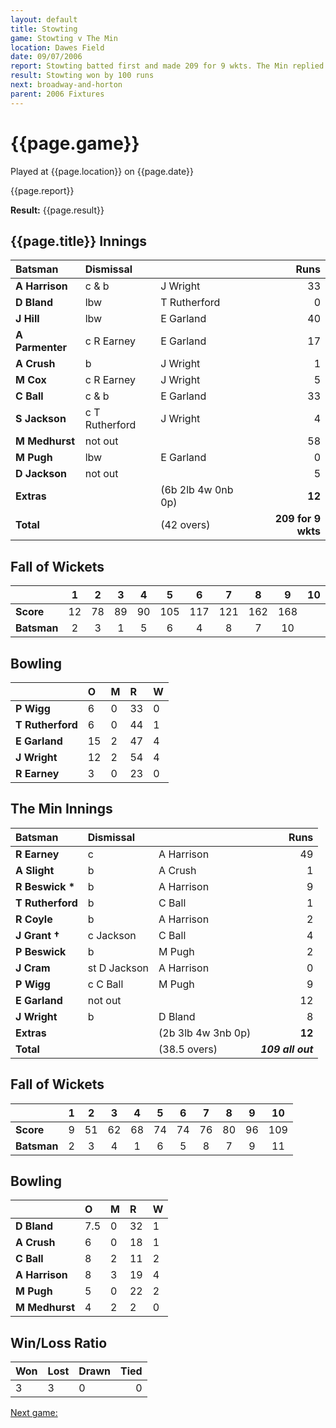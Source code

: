 ```yaml
---
layout: default
title: Stowting
game: Stowting v The Min
location: Dawes Field
date: 09/07/2006
report: Stowting batted first and made 209 for 9 wkts. The Min replied with 109 all out
result: Stowting won by 100 runs
next: broadway-and-horton
parent: 2006 Fixtures
---
```


# {{page.game}}

Played at {{page.location}} on {{page.date}}

{{page.report}}

**Result:** {{page.result}}

## {{page.title}} Innings

| Batsman | Dismissal |  | Runs |
|:---|:---|---|---:|
| **A Harrison** | c & b | J Wright | 33 |
| **D Bland** | lbw | T Rutherford | 0 |
| **J Hill** | lbw | E Garland | 40 |
| **A Parmenter** | c R Earney | E Garland | 17 |
| **A Crush** | b | J Wright | 1 |
| **M Cox** | c R Earney | J Wright | 5 |
| **C Ball** | c & b | E Garland | 33 |
| **S Jackson** | c T Rutherford | J Wright | 4 |
| **M Medhurst** | not out |  |  58|
| **M Pugh** | lbw | E Garland | 0 |
| **D Jackson** | not out |  | 5 |
| **Extras** | | (6b 2lb 4w 0nb 0p) | **12** |
| **Total** | | (42 overs) | ****209 for 9 wkts**** |

## Fall of Wickets

| | 1 | 2 | 3 | 4 | 5 | 6 | 7 | 8 | 9 | 10 |
|---|:---:|:---:|:---:|:---:|:---:|:---:|:---:|:---:|:---:|:---:|
| **Score** | 12 | 78 | 89 | 90 | 105 | 117 | 121 | 162 | 168 |  |
| **Batsman** | 2 | 3 | 1 | 5 | 6 | 4 | 8 | 7 | 10 |  |

## Bowling

| | O | M | R | W |
|---|:---|:---|:---|:---|
| **P Wigg** | 6 | 0 | 33 | 0 |
| **T Rutherford** | 6 | 0 | 44 | 1 |
| **E Garland** | 15 | 2 | 47 | 4 |
| **J Wright** | 12 | 2 | 54 | 4 |
| **R Earney** | 3 | 0 | 23 | 0 |

## The Min Innings

| Batsman | Dismissal |  | Runs |
|:---|:---|---|---:|
| **R Earney** | c | A Harrison | 49 |
| **A Slight** | b | A Crush | 1 |
| **R Beswick &#42;** | b | A Harrison | 9 |
| **T Rutherford** | b | C Ball | 1 |
| **R Coyle** | b | A Harrison | 2 |
| **J Grant &#8224;** | c Jackson | C Ball | 4 |
| **P Beswick** | b | M Pugh | 2 |
| **J Cram** | st D Jackson | A Harrison | 0 |
| **P Wigg** | c C Ball | M Pugh | 9 |
| **E Garland** | not out |  | 12 |
| **J Wright** | b | D Bland | 8 |
| **Extras** | | (2b 3lb 4w 3nb 0p) | **12** |
| **Total** | | (38.5 overs) | *****109 all out***** |

## Fall of Wickets

| | 1 | 2 | 3 | 4 | 5 | 6 | 7 | 8 | 9 | 10 |
|---|:---:|:---:|:---:|:---:|:---:|:---:|:---:|:---:|:---:|:---:|
| **Score** | 9 | 51 | 62 | 68 | 74 | 74 | 76 | 80 | 96 | 109 |
| **Batsman** | 2 | 3 | 4 | 1 | 6 | 5 | 8 | 7 | 9 | 11 |

## Bowling

| | O | M | R | W |
|---|:---|:---|:---|:---|
| **D Bland** | 7.5 | 0 | 32 | 1 |
| **A Crush** | 6 | 0 | 18 | 1 |
| **C Ball** | 8 | 2 | 11 | 2 |
| **A Harrison** | 8 | 3 | 19 | 4 |
| **M Pugh** | 5 | 0 | 22 | 2 |
| **M Medhurst** | 4 | 2 | 2 | 0 |

## Win/Loss Ratio

| Won | Lost | Drawn | Tied |
|:---|:---|:---|---:|
| 3 | 3 | 0 | 0 |

[Next game:]({{page.next}})